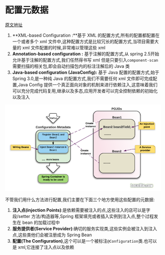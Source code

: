 # 配置元数据

[原文地址](https://www.logicbig.com/tutorials/spring-framework/spring-core/configuration-metadata.html)

1. **XML-based Configuration :**基于 XML 的配置方式,所有的配置都配置在一个或者多个 xml 文件中,这种配置方式是比较冗长的配置方式,当项目需要大量的 xml 文件配置的时候,非常难以管理这些 xml
2. **Annotation-based configuration :** 基于注解的配置方式,从 spring 2.5开始允许基于注解的配置方式,我们任然得书写 xml 但是只要引入`component-scan`需要扫描的相关包,即会自动扫描包内的标注注解后的 Java 类
3. **Java-based configuration (JavaConfig):** 基于 Java 配置的配置方式,始于 Spring 3.0,是一种纯 Java 的配置方式,我们不需要任何 xml 文件即可完成配置,Java Config 提供一个真正面向对象的机制来进行依赖注入,这意味着我们可以充分完成代码复用,继承以及多态,应用开发者可以完全控制依赖的初始化以及注入

![startup](assets/startup.png)

不管我们用什么方法进行配置,我们主要在下面三个地方使用这些配置的元数据:

1. **注入点(injection Points)**:是依赖需要被注入的点,这些注入的店可以是字段/setter 方法/构造器等,Spring 框架填充或者插入实例到注入点,整个过程发生在 bean 的加载过程中
2. **服务提供者(Service Provider)**:确切的服务实现类,这些实例会被注入到注入点,这些类他们会被注册成为 Spring Bean
3. **配置(The Configuration)**,这个可以是一个被标注`@Configuration`类.也可以是 xml,它连接了注入点以及依赖
